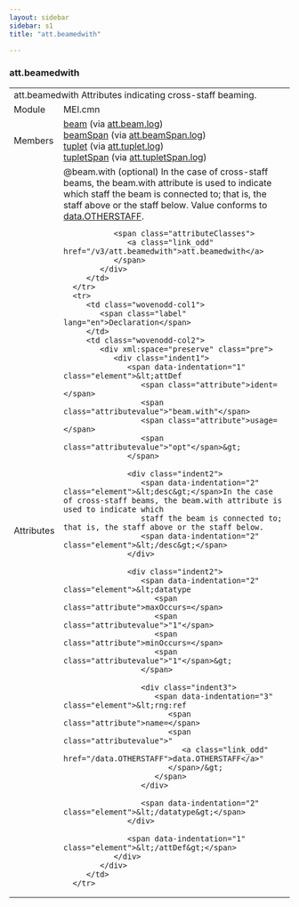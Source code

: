 ```yaml
---
layout: sidebar
sidebar: s1
title: "att.beamedwith"

---
```


<div class="classSpec att">
   <h3 id="att.beamedwith">att.beamedwith</h3>
   <table class="wovenodd">
      <tr>
         <td colspan="2" class="wovenodd-col2">
            <span class="label">att.beamedwith</span> Attributes indicating cross-staff beaming.
         </td>
      </tr>
      <tr>
         <td class="wovenodd-col1">
            <span class="label" lang="en">Module</span>
         </td>
         <td class="wovenodd-col2">MEI.cmn</td>
      </tr>
      <tr>
         <td class="wovenodd-col1">
            <span class="label" lang="en">Members</span>
         </td>
         <td class="wovenodd-col2">
            <div class="parent">
               <div>
                  <a class="link_odd_elementSpec" href="/v3/beam">beam</a>
                  <span> (via 
                     <a class="link_odd_classSpec" href="/v3/att.beam.log">att.beam.log</a>)
                  </span>
               </div>
               <div>
                  <a class="link_odd_elementSpec" href="/v3/beamSpan">beamSpan</a>
                  <span> (via 
                     <a class="link_odd_classSpec" href="/v3/att.beamSpan.log">att.beamSpan.log</a>)
                  </span>
               </div>
               <div>
                  <a class="link_odd_elementSpec" href="/v3/tuplet">tuplet</a>
                  <span> (via 
                     <a class="link_odd_classSpec" href="/v3/att.tuplet.log">att.tuplet.log</a>)
                  </span>
               </div>
               <div>
                  <a class="link_odd_elementSpec" href="/v3/tupletSpan">tupletSpan</a>
                  <span> (via 
                     <a class="link_odd_classSpec" href="/v3/att.tupletSpan.log">att.tupletSpan.log</a>)
                  </span>
               </div>
            </div>
         </td>
      </tr>
      <tr>
         <td class="wovenodd-col1">
            <span class="label" lang="en">Attributes</span>
         </td>
         <td class="wovenodd-col2">
            <div class="attributeDef">
               <span class="attribute">@beam.with</span>
               <span class="attributeUsage">(optional)</span>
               <span class="attributeDesc">In the case of cross-staff beams, the beam.with attribute is used to indicate which
                  staff the beam is connected to; that is, the staff above or the staff below.
               </span>
               Value conforms to 
               <a class="link_odd_classSpec" href="/v3/data.OTHERSTAFF">data.OTHERSTAFF</a>.
               
               <span class="attributeClasses">
                  <a class="link_odd" href="/v3/att.beamedwith">att.beamedwith</a>
               </span>
            </div>
         </td>
      </tr>
      <tr>
         <td class="wovenodd-col1">
            <span class="label" lang="en">Declaration</span>
         </td>
         <td class="wovenodd-col2">
            <div xml:space="preserve" class="pre">
               <div class="indent1">
                  <span data-indentation="1" class="element">&lt;attDef 
                     <span class="attribute">ident=</span>
                     <span class="attributevalue">"beam.with"</span> 
                     <span class="attribute">usage=</span>
                     <span class="attributevalue">"opt"</span>&gt;
                  </span>
                  
                  <div class="indent2">
                     <span data-indentation="2" class="element">&lt;desc&gt;</span>In the case of cross-staff beams, the beam.with attribute is used to indicate which
                     staff the beam is connected to; that is, the staff above or the staff below.
                     <span data-indentation="2" class="element">&lt;/desc&gt;</span>
                  </div>
                  
                  <div class="indent2">
                     <span data-indentation="2" class="element">&lt;datatype 
                        <span class="attribute">maxOccurs=</span>
                        <span class="attributevalue">"1"</span> 
                        <span class="attribute">minOccurs=</span>
                        <span class="attributevalue">"1"</span>&gt;
                     </span>
                     
                     <div class="indent3">
                        <span data-indentation="3" class="element">&lt;rng:ref 
                           <span class="attribute">name=</span>
                           <span class="attributevalue">"
                              <a class="link_odd" href="/data.OTHERSTAFF">data.OTHERSTAFF</a>"
                           </span>/&gt;
                        </span>
                     </div>
                     
                     <span data-indentation="2" class="element">&lt;/datatype&gt;</span>
                  </div>
                  
                  <span data-indentation="1" class="element">&lt;/attDef&gt;</span>
               </div>
            </div>
         </td>
      </tr>
   </table>
</div>
